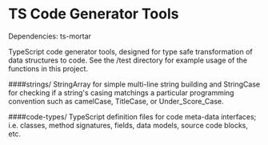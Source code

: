 TS Code Generator Tools
==============

Dependencies:
ts-mortar

TypeScript code generator tools, designed for type safe transformation of data structures to code. 
See the /test directory for example usage of the functions in this project. 


####strings/
StringArray for simple multi-line string building and StringCase for checking if a string's casing matchings a particular programming convention such as camelCase, TitleCase, or Under_Score_Case. 

####code-types/
TypeScript definition files for code meta-data interfaces; i.e. classes, method signatures, fields, data models, source code blocks, etc. 
